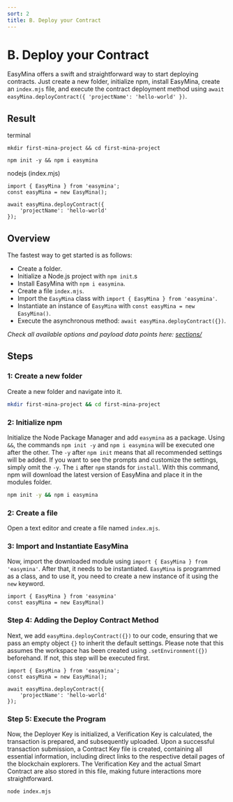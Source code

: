```yaml
---
sort: 2
title: B. Deploy your Contract
---
```


# B. Deploy your Contract

EasyMina offers a swift and straightforward way to start deploying contracts. Just create a new folder, initialize npm, install EasyMina, create an `index.mjs` file, and execute the contract deployment method using `await easyMina.deployContract({ 'projectName': 'hello-world' })`.

## Result
terminal
```
mkdir first-mina-project && cd first-mina-project
```

```
npm init -y && npm i easymina
```

nodejs (index.mjs)
```nodejs
import { EasyMina } from 'easymina';
const easyMina = new EasyMina();

await easyMina.deployContract({
    'projectName': 'hello-world'
});
```

## Overview
The fastest way to get started is as follows:
- Create a folder.
- Initialize a Node.js project with `npm init`.s
- Install EasyMina with `npm i easymina`.
- Create a file `index.mjs`.
- Import the `EasyMina` class with `import { EasyMina } from 'easymina'`.
- Instantiate an instance of `EasyMina` with `const easyMina = new EasyMina()`.
- Execute the asynchronous method: `await easyMina.deployContract({})`.

*Check all available options and payload data points here: [sections/](../sections/)*

## Steps

### 1: Create a new folder
Create a new folder and navigate into it.

```bash
mkdir first-mina-project && cd first-mina-project
```

### 2: Initialize npm
Initialize the Node Package Manager and add `easymina` as a package. Using `&&`, the commands `npm init -y` and `npm i easymina` will be executed one after the other. The `-y` after `npm init` means that all recommended settings will be added. If you want to see the prompts and customize the settings, simply omit the `-y`. The `i` after `npm` stands for `install`. With this command, npm will download the latest version of EasyMina and place it in the modules folder.

```bash
npm init -y && npm i easymina
```

### 2: Create a file
Open a text editor and create a file named `index.mjs`.

### 3: Import and Instantiate EasyMina
Now, import the downloaded module using `import { EasyMina } from 'easymina'`. After that, it needs to be instantiated. `EasyMina` is programmed as a class, and to use it, you need to create a new instance of it using the `new` keyword.

```nodejs
import { EasyMina } from 'easymina'
const easyMina = new EasyMina()
```

### Step 4: Adding the Deploy Contract Method

Next, we add `easyMina.deployContract({})` to our code, ensuring that we pass an empty object `{}` to inherit the default settings. Please note that this assumes the workspace has been created using `.setEnvironment({})` beforehand. If not, this step will be executed first.

```nodejs
import { EasyMina } from 'easymina';
const easyMina = new EasyMina();

await easyMina.deployContract({
    'projectName': 'hello-world'
});
```

### Step 5: Execute the Program

Now, the Deployer Key is initialized, a Verification Key is calculated, the transaction is prepared, and subsequently uploaded. Upon a successful transaction submission, a Contract Key file is created, containing all essential information, including direct links to the respective detail pages of the blockchain explorers. The Verification Key and the actual Smart Contract are also stored in this file, making future interactions more straightforward.

```bash
node index.mjs
```